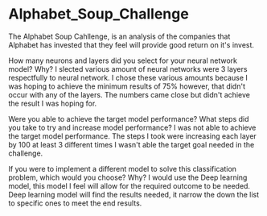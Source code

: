 # Alphabet_Soup_Challenge

The Alphabet Soup Cahllenge, is an analysis of the companies that Alphabet has invested that they feel will provide good return on it's invest. 

How many neurons and layers did you select for your neural network model? Why?
I slected various amount of neural networks were 3 layers respectfully to neural network. 
I chose these various amounts because I was hoping to achieve the minimum results of 75% however, 
that didn't occur with any of the layers. The numbers came close but didn't achieve the result I was 
hoping for. 

Were you able to achieve the target model performance? What steps did you take to try and increase model performance?
I was not able to achieve the target model performance. The steps I took were increasing each layer by 100 at least 3
different times I wasn't able the target goal needed in the challenge. 

If you were to implement a different model to solve this classification problem, which would you choose? Why?
I would use the Deep learning model, this model I feel will allow for the required outcome to be needed. Deep learning model will 
find the results needed, it narrow the down the list to specific ones to meet the end results. 
